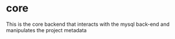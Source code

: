 # core
This is the core backend that interacts with the mysql back-end and manipulates the project metadata

